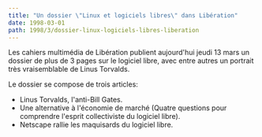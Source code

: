 ```yaml
---
title: "Un dossier \"Linux et logiciels libres\" dans Libération"
date: 1998-03-01
path: 1998/3/dossier-linux-logiciels-libres-liberation
---
```


<P>Les cahiers multimédia de Libération publient aujourd'hui
jeudi 13 mars un dossier de plus de 3 pages sur le logiciel libre,
avec entre autres un portrait très vraisemblable de Linus Torvalds.
</P>

<P>
Le dossier se compose de trois articles:
<UL>

<LI>Linus Torvalds, l'anti-Bill Gates.

<LI>Une alternative à l'économie de marché (Quatre questions pour comprendre
l'esprit collectiviste du logiciel libre).

<LI>Netscape rallie les maquisards du logiciel libre.

</UL>

</P>


